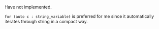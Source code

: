 Have not implemented. 

`for (auto c : string_variable)` is preferred for me since it automatically iterates through string in a compact way.